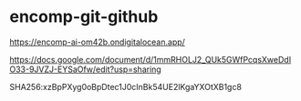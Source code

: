 # encomp-git-github

https://encomp-ai-om42b.ondigitalocean.app/

https://docs.google.com/document/d/1mmRHOLJ2_QUk5GWfPcqsXweDdIO33-9JVZJ-EYSaOfw/edit?usp=sharing

SHA256:xzBpPXyg0oBpDtec1J0cInBk54UE2lKgaYXOtXB1gc8
